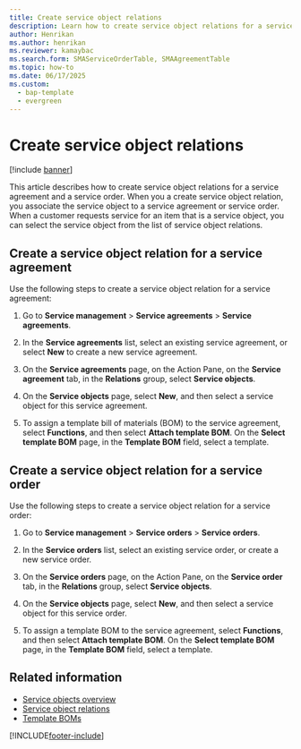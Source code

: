 ```yaml
---
title: Create service object relations   
description: Learn how to create service object relations for a service agreement and a service order, including a step-by-step process.
author: Henrikan
ms.author: henrikan
ms.reviewer: kamaybac
ms.search.form: SMAServiceOrderTable, SMAAgreementTable
ms.topic: how-to
ms.date: 06/17/2025
ms.custom: 
  - bap-template
  - evergreen
---
```


# Create service object relations

[!include [banner](../includes/banner.md)]

This article describes how to create service object relations for a service agreement and a service order. When you a create service object relation, you associate the service object to a service agreement or service order. When a customer requests service for an item that is a service object, you can select the service object from the list of service object relations.

## Create a service object relation for a service agreement

Use the following steps to create a service object relation for a service agreement:

1. Go to **Service management** \> **Service agreements** \> **Service agreements**.

2. In the **Service agreements** list, select an existing service agreement, or select **New** to create a new service agreement.

3. On the **Service agreements** page, on the Action Pane, on the **Service agreement** tab, in the **Relations** group, select **Service objects**.

4. On the **Service objects** page, select **New**, and then select a service object for this service agreement.

5. To assign a template bill of materials (BOM) to the service agreement, select **Functions**, and then select **Attach template BOM**. On the **Select template BOM** page, in the **Template BOM** field, select a template.

## Create a service object relation for a service order

Use the following steps to create a service object relation for a service order:

1. Go to **Service management** \> **Service orders** \> **Service orders**.

2. In the **Service orders** list, select an existing service order, or create a new service order.

3. On the **Service orders** page, on the Action Pane, on the **Service order** tab, in the **Relations** group, select **Service objects**.

4. On the **Service objects** page, select **New**, and then select a service object for this service order.

5. To assign a template BOM to the service agreement, select **Functions**, and then select **Attach template BOM**. On the **Select template BOM** page, in the **Template BOM** field, select a template.

## Related information

- [Service objects overview](service-objects.md)
- [Service object relations](service-object-relations.md)
- [Template BOMs](template-boms.md)

[!INCLUDE[footer-include](../../includes/footer-banner.md)]
